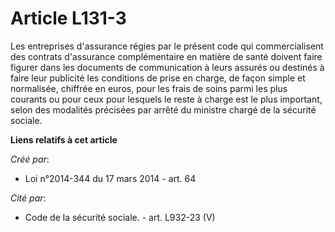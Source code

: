 # Article L131-3

Les entreprises d'assurance régies par le présent code qui commercialisent des contrats d'assurance complémentaire en matière
de santé doivent faire figurer dans les documents de communication à leurs assurés ou destinés à faire leur publicité les
conditions de prise en charge, de façon simple et normalisée, chiffrée en euros, pour les frais de soins parmi les plus
courants ou pour ceux pour lesquels le reste à charge est le plus important, selon des modalités précisées par arrêté du
ministre chargé de la sécurité sociale.

**Liens relatifs à cet article**

_Créé par_:

  - Loi n°2014-344 du 17 mars 2014 - art. 64

_Cité par_:

  - Code de la sécurité sociale. - art. L932-23 (V)

